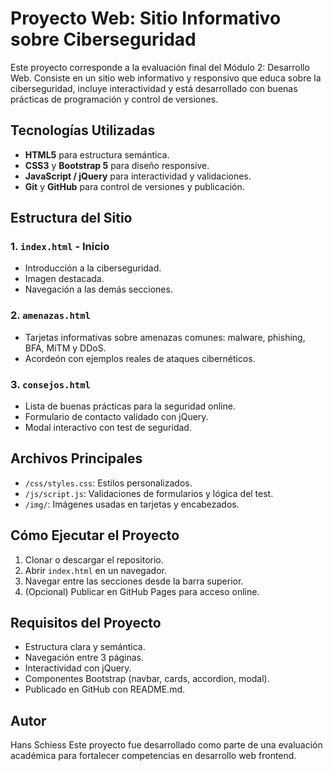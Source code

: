 # Proyecto Web: Sitio Informativo sobre Ciberseguridad

Este proyecto corresponde a la evaluación final del Módulo 2: Desarrollo Web. Consiste en un sitio web informativo y responsivo que educa sobre la ciberseguridad, incluye interactividad y está desarrollado con buenas prácticas de programación y control de versiones.

## Tecnologías Utilizadas

- **HTML5** para estructura semántica.
- **CSS3** y **Bootstrap 5** para diseño responsive.
- **JavaScript / jQuery** para interactividad y validaciones.
- **Git** y **GitHub** para control de versiones y publicación.

## Estructura del Sitio

### 1. `index.html` - Inicio

- Introducción a la ciberseguridad.
- Imagen destacada.
- Navegación a las demás secciones.

### 2. `amenazas.html`

- Tarjetas informativas sobre amenazas comunes: malware, phishing, BFA, MiTM y DDoS.
- Acordeón con ejemplos reales de ataques cibernéticos.

### 3. `consejos.html`

- Lista de buenas prácticas para la seguridad online.
- Formulario de contacto validado con jQuery.
- Modal interactivo con test de seguridad.

## Archivos Principales

- `/css/styles.css`: Estilos personalizados.
- `/js/script.js`: Validaciones de formularios y lógica del test.
- `/img/`: Imágenes usadas en tarjetas y encabezados.

## Cómo Ejecutar el Proyecto

1. Clonar o descargar el repositorio.
2. Abrir `index.html` en un navegador.
3. Navegar entre las secciones desde la barra superior.
4. (Opcional) Publicar en GitHub Pages para acceso online.

## Requisitos del Proyecto

- Estructura clara y semántica.
- Navegación entre 3 páginas.
- Interactividad con jQuery.
- Componentes Bootstrap (navbar, cards, accordion, modal).
- Publicado en GitHub con README.md.

## Autor

Hans Schiess
Este proyecto fue desarrollado como parte de una evaluación académica para fortalecer competencias en desarrollo web frontend.
